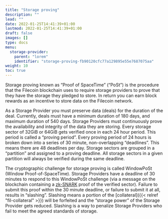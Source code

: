 ```yaml
---
title: "Storage proving"
description: ""
lead: ""
date: 2022-01-25T14:41:39+01:00
lastmod: 2022-01-25T14:41:39+01:00
draft: false
images: []
type: docs
menu:
  storage-provider:
    parent: "lorem"
    identifier: "storage-proving-fb90120cfc77a129895e55e7687075aa"
weight: 10
toc: true
---
```


Storage proving known as “Proof of SpaceTime” (“PoSt”) is the procedure that the Filecoin blockchain uses to require storage providers to prove that they have the storage they pledged to store. In return you can earn block rewards as an incentive to store data on the Filecoin network.

As a Storage Provider you must preserve data (deals) for the duration of the deal. Currently, deals must have a minimum duration of 180 days, and maximum duration of 540 days. Storage Providers must continuously prove the availability and integrity of the data they are storing. Every storage sector of 32GiB or 64GiB gets verified once in each 24 hour period. This period is called a “proving period”. Every proving period of 24 hours is broken down into a series of 30 minute, non-overlapping “deadlines”. This means there are 48 deadlines per day. Storage sectors are grouped in a “partition” and assigned to a proving deadline. All storage sectors in a  given partition will always be verified during the same deadline.

The cryptographic challenge for storage proving is called WindowPoSt (Window Proof-of-SpaceTime). Storage Providers have a deadline of 30 minutes to respond to this WindowPoSt challenge (via a message on the blockchain containing a [zk-SNARK](https://en.wikipedia.org/wiki/Zero-knowledge_proof) proof of the verified sector). Failure to submit this proof within the 30 minute deadline, or failure to submit it at all, results in “slashing”. Slashing means a portion of the [collateral]({{< relref "fil-collateral" >}}) will be forfeited and the “storage power” of the Storage Provider gets reduced. Slashing is a way to penalize Storage Providers who fail to meet the agreed standards of storage.
